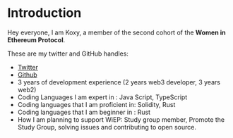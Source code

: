 # Introduction

Hey everyone, I am Koxy, a member of the second cohort of the **Women in Ethereum Protocol**.

These are my twitter and GitHub handles:

- [Twitter](https://twitter.com/koxy_Dev)
- [Github](https://github.com/koxyG)
- 3 years of development experience (2 years web3 developer, 3 years web2)
- Coding Languages I am expert in : Java Script, TypeScript
- Coding languages that I am proficient in: Solidity, Rust
- Coding languages that I am beginner in : Rust
- How I am planning to support WiEP: Study group member, Promote the Study Group, solving issues and contributing to open source.
